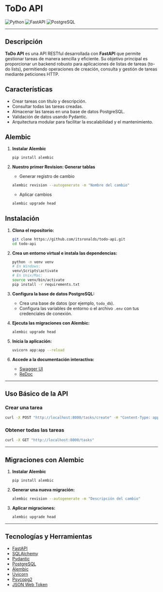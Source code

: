 # ToDo API

![Python](https://img.shields.io/badge/Python-3.9%2B-blue)
![FastAPI](https://img.shields.io/badge/FastAPI-Framework-green)
![PostgreSQL](https://img.shields.io/badge/PostgreSQL-Database-blue)

---

## Descripción

**ToDo API** es una API RESTful desarrollada con **FastAPI** que permite gestionar tareas de manera sencilla y eficiente. Su objetivo principal es proporcionar un backend robusto para aplicaciones de listas de tareas (to-do lists), permitiendo operaciones de creación, consulta y gestión de tareas mediante peticiones HTTP.

## Características

- Crear tareas con título y descripción.
- Consultar todas las tareas creadas.
- Almacenar las tareas en una base de datos PostgreSQL.
- Validación de datos usando Pydantic.
- Arquitectura modular para facilitar la escalabilidad y el mantenimiento.

## Alembic

1. **Instalar Alembic**

   ```bash
   pip install alembic
   ```

2. **Nuestro primer Revision: Generar tablas**

   - Generar registro de cambio
   ```bash
   alembic revision --autogenerate -m "Nombre del cambio"
   ```

   - Aplicar cambios
   ```bash
   alembic upgrade head
   ```

## Instalación

1. **Clona el repositorio:**

   ```bash
   git clone https://github.com/itsronalds/todo-api.git
   cd todo-api
   ```

2. **Crea un entorno virtual e instala las dependencias:**

   ```bash
   python -m venv venv
   # En Windows:
   venv\Scripts\activate
   # En Unix/Mac:
   source venv/bin/activate
   pip install -r requirements.txt
   ```

3. **Configura la base de datos PostgreSQL:**
   - Crea una base de datos (por ejemplo, `todo_db`).
   - Configura las variables de entorno o el archivo `.env` con tus credenciales de conexión.

4. **Ejecuta las migraciones con Alembic:**

   ```bash
   alembic upgrade head
   ```

5. **Inicia la aplicación:**

   ```bash
   uvicorn app:app --reload
   ```

6. **Accede a la documentación interactiva:**
   - [Swagger UI](http://localhost:8000/docs)
   - [ReDoc](http://localhost:8000/redoc)

---

## Uso Básico de la API

### Crear una tarea

```bash
curl -X POST "http://localhost:8000/tasks/create" -H "Content-Type: application/json" -d '{"title": "Comprar leche", "description": "Ir al supermercado"}'
```

### Obtener todas las tareas

```bash
curl -X GET "http://localhost:8000/tasks"
```

---

## Migraciones con Alembic

1. **Instalar Alembic**

   ```bash
   pip install alembic
   ```

2. **Generar una nueva migración:**

   ```bash
   alembic revision --autogenerate -m "Descripción del cambio"
   ```

3. **Aplicar migraciones:**

   ```bash
   alembic upgrade head
   ```

---

## Tecnologías y Herramientas

- [FastAPI](https://fastapi.tiangolo.com/)
- [SQLAlchemy](https://www.sqlalchemy.org/)
- [Pydantic](https://pydantic-docs.helpmanual.io/)
- [PostgreSQL](https://www.postgresql.org/)
- [Alembic](https://alembic.sqlalchemy.org/)
- [Uvicorn](https://www.uvicorn.org/)
- [Psycopg2](https://pypi.org/project/psycopg2/)
- [JSON Web Token](https://pypi.org/project/jsonwebtoken/)
